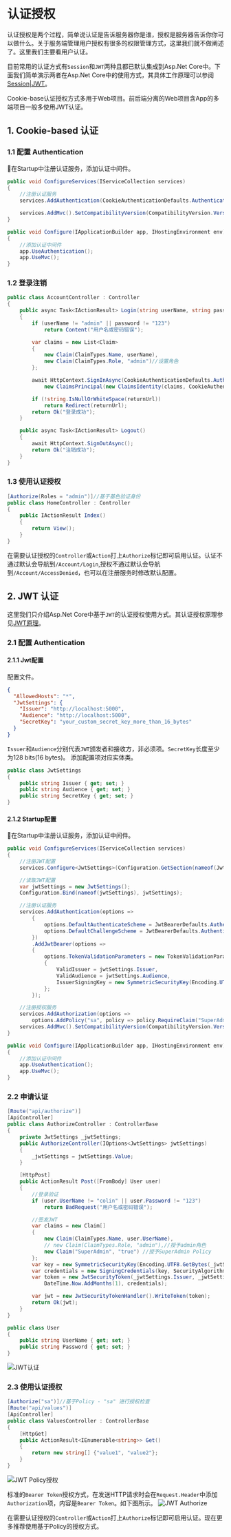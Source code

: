 # 认证授权

认证授权是两个过程，简单说认证是告诉服务器你是谁，授权是服务器告诉你你可以做什么。关于服务端管理用户授权有很多的权限管理方式，这里我们就不做阐述了。这里我们主要看用户认证。

目前常用的认证方式有`Session`和`JWT`两种且都已默认集成到Asp.Net Core中。下面我们简单演示两者在Asp.Net Core中的使用方式，其具体工作原理可以参阅 [Session|JWT](../others/jwt.md)。


Cookie-base认证授权方式多用于Web项目。前后端分离的Web项目含App的多端项目一般多使用JWT认证。

## 1. Cookie-based 认证
### 1.1 配置 Authentication
在Startup中注册认证服务，添加认证中间件。

```csharp
public void ConfigureServices(IServiceCollection services)
{
    //注册认证服务
    services.AddAuthentication(CookieAuthenticationDefaults.AuthenticationScheme).AddCookie();

    services.AddMvc().SetCompatibilityVersion(CompatibilityVersion.Version_2_2);
}

public void Configure(IApplicationBuilder app, IHostingEnvironment env)
{
    //添加认证中间件
    app.UseAuthentication();
    app.UseMvc();
}
```

### 1.2 登录注销
```csharp
public class AccountController : Controller
{
    public async Task<IActionResult> Login(string userName, string password, string returnUrl)
    {
        if (userName != "admin" || password != "123")
            return Content("用户名或密码错误");

        var claims = new List<Claim>
        {
            new Claim(ClaimTypes.Name, userName),
            new Claim(ClaimTypes.Role, "admin")//设置角色
        };

        await HttpContext.SignInAsync(CookieAuthenticationDefaults.AuthenticationScheme,
            new ClaimsPrincipal(new ClaimsIdentity(claims, CookieAuthenticationDefaults.AuthenticationScheme)));

        if (!string.IsNullOrWhiteSpace(returnUrl))
            return Redirect(returnUrl);
        return Ok("登录成功");
    }

    public async Task<IActionResult> Logout()
    {
        await HttpContext.SignOutAsync();
        return Ok("注销成功");
    }
}
```

### 1.3 使用认证授权
```csharp
[Authorize(Roles = "admin")]//基于基色验证身份
public class HomeController : Controller
{
    public IActionResult Index()
    {
        return View();
    }
}
```
在需要认证授权的`Controller`或`Action`打上`Authorize`标记即可启用认证。认证不通过默认会导航到`/Account/Login`,授权不通过默认会导航到`/Account/AccessDenied`，也可以在注册服务时修改默认配置。


## 2. JWT 认证

这里我们只介绍Asp.Net Core中基于`JWT`的认证授权使用方式。其认证授权原理参见[JWT原理](webapi-security.md/#22-jwt)。

### 2.1 配置 Authentication
#### 2.1.1 Jwt配置
配置文件。
```json
{
  "AllowedHosts": "*",
  "JwtSettings": {
    "Issuer": "http://localhost:5000",
    "Audience": "http://localhost:5000",
    "SecretKey": "your_custom_secret_key_more_than_16_bytes"
  }
}
```
`Issuer`和`Audience`分别代表`JWT`颁发者和接收方，非必须项。`SecretKey`长度至少为128 bits(16 bytes)。
添加配置项对应实体类。
```csharp
public class JwtSettings
{
    public string Issuer { get; set; }
    public string Audience { get; set; }
    public string SecretKey { get; set; }
}
```

#### 2.1.2 Startup配置

在Startup中注册认证服务，添加认证中间件。

```csharp
public void ConfigureServices(IServiceCollection services)
{
    //注册JWT配置
    services.Configure<JwtSettings>(Configuration.GetSection(nameof(JwtSettings)));

    //读取JWT配置
    var jwtSettings = new JwtSettings();
    Configuration.Bind(nameof(jwtSettings), jwtSettings);

    //注册认证服务
    services.AddAuthentication(options =>
        {
            options.DefaultAuthenticateScheme = JwtBearerDefaults.AuthenticationScheme;
            options.DefaultChallengeScheme = JwtBearerDefaults.AuthenticationScheme;
        })
        .AddJwtBearer(options =>
        {
            options.TokenValidationParameters = new TokenValidationParameters
            {
                ValidIssuer = jwtSettings.Issuer,
                ValidAudience = jwtSettings.Audience,
                IssuerSigningKey = new SymmetricSecurityKey(Encoding.UTF8.GetBytes(jwtSettings.SecretKey))
            };
        });

    //注册授权服务
    services.AddAuthorization(options =>
        options.AddPolicy("sa", policy => policy.RequireClaim("SuperAdmin")));//添加一个名为 "sa"的Policy，要求必须存在"SuperAdmin"的Claim
    services.AddMvc().SetCompatibilityVersion(CompatibilityVersion.Version_2_2);
}

public void Configure(IApplicationBuilder app, IHostingEnvironment env)
{
    //添加认证中间件
    app.UseAuthentication();
    app.UseMvc();
}
```

### 2.2 申请认证
```csharp
[Route("api/authorize")]
[ApiController]
public class AuthorizeController : ControllerBase
{
    private JwtSettings _jwtSettings;
    public AuthorizeController(IOptions<JwtSettings> jwtSettings)
    {
        _jwtSettings = jwtSettings.Value;
    }

    [HttpPost]
    public ActionResult Post([FromBody] User user)
    {
        //登录验证
        if (user.UserName != "colin" || user.Password != "123")
            return BadRequest("用户名或密码错误");

        //签发JWT
        var claims = new Claim[]
        {
            new Claim(ClaimTypes.Name, user.UserName),
            // new Claim(ClaimTypes.Role, "admin"),//授予admin角色
            new Claim("SuperAdmin", "true") //授予SuperAdmin Policy
        };
        var key = new SymmetricSecurityKey(Encoding.UTF8.GetBytes(_jwtSettings.SecretKey));
        var credentials = new SigningCredentials(key, SecurityAlgorithms.HmacSha256);
        var token = new JwtSecurityToken(_jwtSettings.Issuer, _jwtSettings.Audience, claims, DateTime.Now,
            DateTime.Now.AddMonths(1), credentials);

        var jwt = new JwtSecurityTokenHandler().WriteToken(token);
        return Ok(jwt);
    }
}

public class User
{
    public string UserName { get; set; }
    public string Password { get; set; }
}
```
![JWT认证](https://i.loli.net/2020/02/26/ItW9j2kElwspoZd.jpg)

### 2.3 使用认证授权
```csharp
[Authorize("sa")]//基于Policy - "sa" 进行授权检查
[Route("api/values")]
[ApiController]
public class ValuesController : ControllerBase
{
    [HttpGet]
    public ActionResult<IEnumerable<string>> Get()
    {
        return new string[] {"value1", "value2"};
    }
}
```
![JWT Policy授权](https://i.loli.net/2020/02/26/Nd4FHEakgisMwLj.jpg)

标准的`Bearer Token`授权方式，在发送HTTP请求时会在`Request.Header`中添加`Authorization`项，内容是`Bearer Token`。如下图所示。
![JWT Authorize](https://i.loli.net/2020/02/26/mgjJXvwkTNO1Z6f.jpg)

在需要认证授权的`Controller`或`Action`打上`Authorize`标记即可启用认证。现在更多推荐使用基于Policy的授权方式。